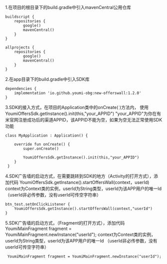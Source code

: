 1.在项目的根目录下的build.gradle中引入mavenCentral公用仓库
```
buildscript {
    repositories {
        google()
        mavenCentral()
    }
}

allprojects {
    repositories {
        google()
        mavenCentral()
    }
}
```

2.在app目录下的build.gradle中引入SDK库
```
dependencies {
    implementation 'io.github.youmi-obg:new-offerswall:1.2.0'
}
```

3.SDK的接入方式，在项目的Application类中的onCreate( )方法内，
使用 YoumiOffersSdk.getInstance().init(this,"your_APPID")
"your_APPID"为你在有米官网注册成功后的渠道APPID，该APPID不能为空，如果为空无法正常使用SDK功能
```
class MyApplication : Application() {

    override fun onCreate() {
        super.onCreate()

        YoumiOffersSdk.getInstance().init(this,"your_APPID")
    }
 }
 ```

4.SDK广告墙的启动方式，在需要跳转到SDK的地方（Activity的打开方式），添加代码 YoumiOffersSdk.getInstance().startOffersWall(context，userId) context为Context类的实例，userId为String类型，userId为该APP用户的唯一Id （userId非必传参数，没有userId可传空字符串）
```
btn_test.setOnClickListener {
    YoumiOffersSdk.getInstance().startOffersWall(context,"userId")
}
```

5.SDK广告墙的启动方式，（Fragment的打开方式），添加代码 YoumiMainFragment fragment = YoumiMainFragment.newInstance("userId"); context为Context类的实例，userId为String类型，userId为该APP用户的唯一Id （userId非必传参数，没有userId可传空字符串）
```
 YoumiMainFragment fragment = YoumiMainFragment.newInstance("userId");
```
